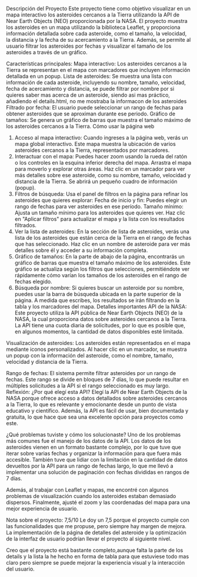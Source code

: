Descripción del Proyecto
Este proyecto tiene como objetivo visualizar en un mapa interactivo los asteroides cercanos a la Tierra utilizando la API de Near Earth Objects (NEO) proporcionada por la NASA. El proyecto muestra los asteroides en un mapa utilizando la biblioteca Leaflet, y proporciona información detallada sobre cada asteroide, como el tamaño, la velocidad, la distancia y la fecha de su acercamiento a la Tierra. Además, se permite al usuario filtrar los asteroides por fechas y visualizar el tamaño de los asteroides a través de un gráfico.

Características principales:
Mapa interactivo: Los asteroides cercanos a la Tierra se representan en el mapa con marcadores que incluyen información detallada en un popup.
Lista de asteroides: Se muestra una lista con información de cada asteroide, incluyendo su nombre, tamaño, velocidad, fecha de acercamiento y distancia, se puede filtrar por nombre por si quieres saber mas acerca de un asteroide, siendo asi mas práctico, añadiendo el details.html, no me mostraba la informacon de los asteroides
Filtrado por fecha: El usuario puede seleccionar un rango de fechas para obtener asteroides que se aproximan durante ese periodo.
Gráfico de tamaños: Se genera un gráfico de barras que muestra el tamaño máximo de los asteroides cercanos a la Tierra.
Cómo usar la página web
1. Acceso al mapa interactivo:
Cuando ingreses a la página web, verás un mapa global interactivo.
Este mapa muestra la ubicación de varios asteroides cercanos a la Tierra, representados por marcadores.
2. Interactuar con el mapa:
Puedes hacer zoom usando la rueda del ratón o los controles en la esquina inferior derecha del mapa.
Arrastra el mapa para moverlo y explorar otras áreas.
Haz clic en un marcador para ver más detalles sobre ese asteroide, como su nombre, tamaño, velocidad y distancia de la Tierra. Se abrirá un pequeño cuadro de información (popup).
3. Filtros de búsqueda:
Usa el panel de filtros en la página para refinar los asteroides que quieres explorar:
Fecha de inicio y fin: Puedes elegir un rango de fechas para ver asteroides en ese período.
Tamaño mínimo: Ajusta un tamaño mínimo para los asteroides que quieres ver.
Haz clic en "Aplicar filtros" para actualizar el mapa y la lista con los resultados filtrados.
4. Ver la lista de asteroides:
En la sección de lista de asteroides, verás una lista de los asteroides que están cerca de la Tierra en el rango de fechas que has seleccionado.
Haz clic en un nombre de asteroide para ver más detalles sobre él y acceder a su información completa.
5. Gráfico de tamaños:
En la parte de abajo de la página, encontrarás un gráfico de barras que muestra el tamaño máximo de los asteroides.
Este gráfico se actualiza según los filtros que selecciones, permitiéndote ver rápidamente cómo varían los tamaños de los asteroides en el rango de fechas elegido.
6. Búsqueda por nombre:
Si quieres buscar un asteroide por su nombre, puedes usar la barra de búsqueda ubicada en la parte superior de la página.
A medida que escribes, los resultados se irán filtrando en la tabla y los marcadores del mapa.
Detalles importantes
API de la NASA: Este proyecto utiliza la API pública de Near Earth Objects (NEO) de la NASA, la cual proporciona datos sobre asteroides cercanos a la Tierra. La API tiene una cuota diaria de solicitudes, por lo que es posible que, en algunos momentos, la cantidad de datos disponibles esté limitada.

Visualización de asteroides: Los asteroides están representados en el mapa mediante iconos personalizados. Al hacer clic en un marcador, se muestra un popup con la información del asteroide, como el nombre, tamaño, velocidad y distancia de la Tierra.

Rango de fechas: El sistema permite filtrar asteroides por un rango de fechas. Este rango se divide en bloques de 7 días, lo que puede resultar en múltiples solicitudes a la API si el rango seleccionado es muy largo.
Reflexión:
¿Por qué elegí esta API?
Elegí la API de Near Earth Objects de la NASA porque ofrece acceso a datos detallados sobre asteroides cercanos a la Tierra, lo que es relevante y emocionante desde un punto de vista educativo y científico. Además, la API es fácil de usar, bien documentada y gratuita, lo que hace que sea una excelente opción para proyectos como este.

¿Qué problemas tuviste y cómo los solucionaste?
Uno de los problemas más comunes fue el manejo de los datos de la API. Los datos de los asteroides vienen en un formato bastante complejo, por lo que tuve que iterar sobre varias fechas y organizar la información para que fuera más accesible. También tuve que lidiar con la limitación en la cantidad de datos devueltos por la API para un rango de fechas largo, lo que me llevó a implementar una solución de paginación con fechas divididas en rangos de 7 días.

Además, al trabajar con Leaflet y mapas, me encontré con algunos problemas de visualización cuando los asteroides estaban demasiado dispersos. Finalmente, ajusté el zoom y las coordenadas del mapa para una mejor experiencia de usuario.

Nota sobre el proyecto: 7,5/10
Le doy un 7,5 porque el proyecto cumple con las funcionalidades que me propuse, pero siempre hay margen de mejora. La implementación de la página de detalles del asteroide y la optimización de la interfaz de usuario podrían llevar el proyecto al siguiente nivel. 

Creo que el proyecto está bastante completo,aunque falta la parte de los details y la lista la he hecho en forma de tabla para que estuviese todo mas claro pero siempre se puede mejorar la experiencia visual y la interacción del usuario.
